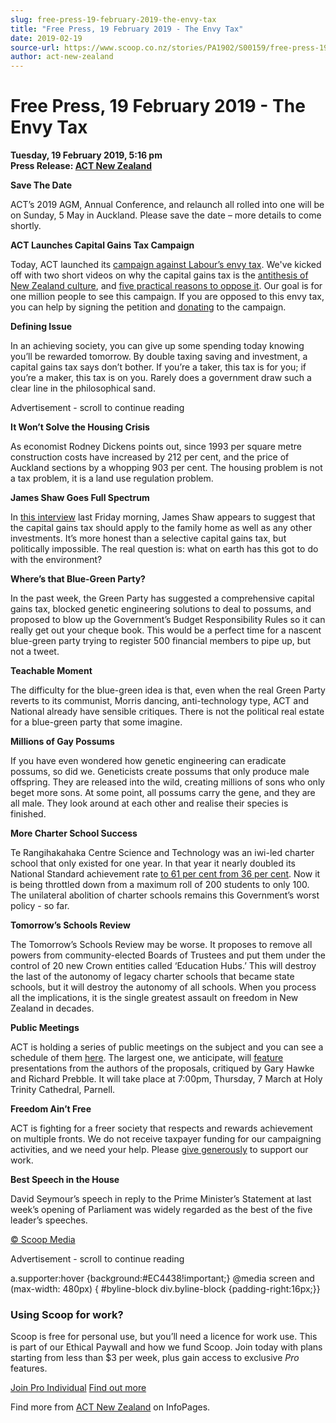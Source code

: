 ```yaml
---
slug: free-press-19-february-2019-the-envy-tax
title: "Free Press, 19 February 2019 - The Envy Tax"
date: 2019-02-19
source-url: https://www.scoop.co.nz/stories/PA1902/S00159/free-press-19-february-2019-the-envy-tax.htm
author: act-new-zealand
---
```

Free Press, 19 February 2019 - The Envy Tax
===========================================

**Tuesday, 19 February 2019, 5:16 pm**  
**Press Release: [ACT New Zealand](https://info.scoop.co.nz/ACT_New_Zealand)**

**Save The Date**

ACT’s 2019 AGM, Annual Conference, and relaunch all rolled into one will be on Sunday, 5 May in Auckland. Please save the date – more details to come shortly.

**ACT Launches Capital Gains Tax Campaign**

Today, ACT launched its [campaign against Labour’s envy tax](http://envytax.act.org.nz/?e=752ed10e9ed7db3a7867d6b86ebadc6c&utm_source=actnz&utm_medium=email&utm_campaign=free_press_19_february_2019&n=2). We've kicked off with two short videos on why the capital gains tax is the [antithesis of New Zealand culture](https://www.act.org.nz/r?u=GQ96LxW7tJscudkL8mlwNzVEKXk7dMDJzwJlfbbiiRalDkW-o71QJF_zLYSfB7us&e=752ed10e9ed7db3a7867d6b86ebadc6c&utm_source=actnz&utm_medium=email&utm_campaign=free_press_19_february_2019&n=3), and [five practical reasons to oppose it](https://www.act.org.nz/r?u=GQ96LxW7tJscudkL8mlwNzVEKXk7dMDJzwJlfbbiiRaBLIaqqP5MR0ODFnpdETTj&e=752ed10e9ed7db3a7867d6b86ebadc6c&utm_source=actnz&utm_medium=email&utm_campaign=free_press_19_february_2019&n=4). Our goal is for one million people to see this campaign. If you are opposed to this envy tax, you can help by signing the petition and [donating](https://www.act.org.nz/donate?e=752ed10e9ed7db3a7867d6b86ebadc6c&utm_source=actnz&utm_medium=email&utm_campaign=free_press_19_february_2019&n=5) to the campaign.

**Defining Issue**

In an achieving society, you can give up some spending today knowing you’ll be rewarded tomorrow. By double taxing saving and investment, a capital gains tax says don’t bother. If you’re a taker, this tax is for you; if you’re a maker, this tax is on you. Rarely does a government draw such a clear line in the philosophical sand.

Advertisement - scroll to continue reading





**It Won’t Solve the Housing Crisis**

As economist Rodney Dickens points out, since 1993 per square metre construction costs have increased by 212 per cent, and the price of Auckland sections by a whopping 903 per cent. The housing problem is not a tax problem, it is a land use regulation problem.

**James Shaw Goes Full Spectrum**

In [this interview](https://www.act.org.nz/r?u=5Kzluawyd3vOqEXiCjWGor8i2WNhighCgBtoK88lS5aV5BILDJ9yngRwV_tq55C_fxMwb8dtWhiMaoc8mYbyHFak8_OrjtyBUnd3RfExToQM4VG7TUjwfJmzLjxI8mztf2gR-iqxWUkWHIwfYddoZlqfrrM7UJ4pc4SQ7NAxLVA&e=752ed10e9ed7db3a7867d6b86ebadc6c&utm_source=actnz&utm_medium=email&utm_campaign=free_press_19_february_2019&n=6) last Friday morning, James Shaw appears to suggest that the capital gains tax should apply to the family home as well as any other investments. It’s more honest than a selective capital gains tax, but politically impossible. The real question is: what on earth has this got to do with the environment?

**Where’s that Blue-Green Party?**

In the past week, the Green Party has suggested a comprehensive capital gains tax, blocked genetic engineering solutions to deal to possums, and proposed to blow up the Government’s Budget Responsibility Rules so it can really get out your cheque book. This would be a perfect time for a nascent blue-green party trying to register 500 financial members to pipe up, but not a tweet.

**Teachable Moment**

The difficulty for the blue-green idea is that, even when the real Green Party reverts to its communist, Morris dancing, anti-technology type, ACT and National already have sensible critiques. There is not the political real estate for a blue-green party that some imagine.

**Millions of Gay Possums**

If you have even wondered how genetic engineering can eradicate possums, so did we. Geneticists create possums that only produce male offspring. They are released into the wild, creating millions of sons who only beget more sons. At some point, all possums carry the gene, and they are all male. They look around at each other and realise their species is finished.

**More Charter School Success**

Te Rangihakahaka Centre Science and Technology was an iwi-led charter school that only existed for one year. In that year it nearly doubled its National Standard achievement rate [to 61 per cent from 36 per cent](https://www.act.org.nz/r?u=UvCCd8GcsmKKe6vGMpaWvw2o7R6dvThY4v6O8BbR7UsWzHHZAvWlkmAcPNv5BzDfAAFdFn7UVx68rJwXmTz-U9wdorzlCyDkcu1R-WBKwD0&e=752ed10e9ed7db3a7867d6b86ebadc6c&utm_source=actnz&utm_medium=email&utm_campaign=free_press_19_february_2019&n=7). Now it is being throttled down from a maximum roll of 200 students to only 100. The unilateral abolition of charter schools remains this Government’s worst policy - so far.

**Tomorrow’s Schools Review**

The Tomorrow’s Schools Review may be worse. It proposes to remove all powers from community-elected Boards of Trustees and put them under the control of 20 new Crown entities called ‘Education Hubs.’ This will destroy the last of the autonomy of legacy charter schools that became state schools, but it will destroy the autonomy of all schools. When you process all the implications, it is the single greatest assault on freedom in New Zealand in decades.

**Public Meetings**

ACT is holding a series of public meetings on the subject and you can see a schedule of them [here](https://www.act.org.nz/events?e=752ed10e9ed7db3a7867d6b86ebadc6c&utm_source=actnz&utm_medium=email&utm_campaign=free_press_19_february_2019&n=8). The largest one, we anticipate, will [feature](https://www.act.org.nz/tomorrow_s_school_review_discussion?e=752ed10e9ed7db3a7867d6b86ebadc6c&utm_source=actnz&utm_medium=email&utm_campaign=free_press_19_february_2019&n=9) presentations from the authors of the proposals, critiqued by Gary Hawke and Richard Prebble. It will take place at 7:00pm, Thursday, 7 March at Holy Trinity Cathedral, Parnell.

**Freedom Ain’t Free**

ACT is fighting for a freer society that respects and rewards achievement on multiple fronts. We do not receive taxpayer funding for our campaigning activities, and we need your help. Please [give generously](https://www.act.org.nz/donate?e=752ed10e9ed7db3a7867d6b86ebadc6c&utm_source=actnz&utm_medium=email&utm_campaign=free_press_19_february_2019&n=10) to support our work.

**Best Speech in the House**

David Seymour’s speech in reply to the Prime Minister’s Statement at last week’s opening of Parliament was widely regarded as the best of the five leader’s speeches.

  

[© Scoop Media](http://www.scoop.co.nz/about/terms.html)  

Advertisement - scroll to continue reading



a.supporter:hover {background:#EC4438!important;} @media screen and (max-width: 480px) { #byline-block div.byline-block {padding-right:16px;}}

### Using Scoop for work?

Scoop is free for personal use, but you’ll need a licence for work use. This is part of our Ethical Paywall and how we fund Scoop. Join today with plans starting from less than $3 per week, plus gain access to exclusive _Pro_ features.  
  
[Join Pro Individual](https://pro.scoop.co.nz/Individual/?from=ProIn24) [Find out more](https://pro.scoop.co.nz/using-scoop-for-work/?from=ProIn24)

Find more from [ACT New Zealand](https://info.scoop.co.nz/ACT_New_Zealand) on InfoPages.